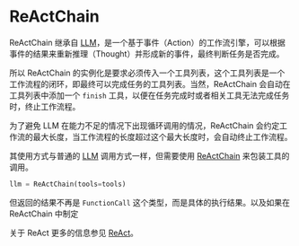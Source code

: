 # ReActChain

ReActChain 继承自 [LLM](llm.md)，是一个基于事件（Action）的工作流引擎，可以根据事件的结果来重新推理（Thought）并形成新的事件，最终判断任务是否完成。

所以 ReActChain 的实例化是要求必须传入一个工具列表，这个工具列表是一个工作流程的闭环，即最终可以完成任务的工具列表。当然，ReActChain 会自动在工具列表中添加一个 `finish` 工具，以便在任务完成时或者相关工具无法完成任务时，终止工作流程。

为了避免 LLM 在能力不足的情况下出现循环调用的情况，ReActChain 会约定工作流的最大长度，当工作流程的长度超过这个最大长度时，会自动终止工作流程。

其使用方式与普通的 [LLM](llm.md) 调用方式一样，但需要使用 [ReActChain](reactchain.md) 来包装工具的调用。

```python
llm = ReActChain(tools=tools)
```

但返回的结果不再是 `FunctionCall` 这个类型，而是具体的执行结果。以及如果在 ReActChain 中制定

关于 ReAct 更多的信息参见 [ReAct](../Agent/react.md)。
